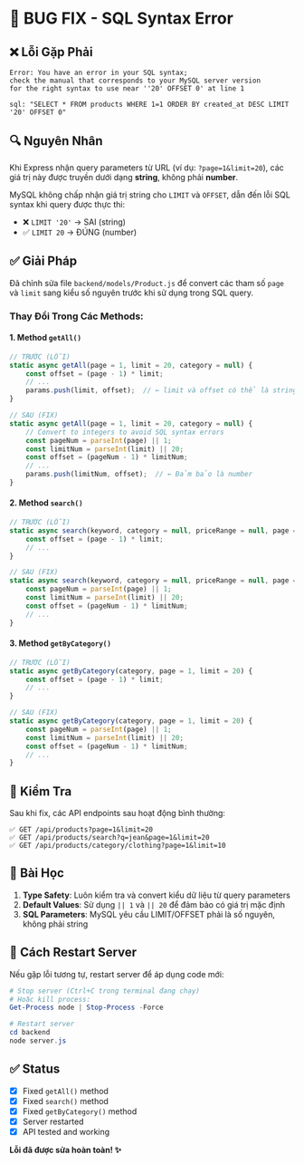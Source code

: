 # 🐛 BUG FIX - SQL Syntax Error

## ❌ Lỗi Gặp Phải

```
Error: You have an error in your SQL syntax; 
check the manual that corresponds to your MySQL server version 
for the right syntax to use near ''20' OFFSET 0' at line 1

sql: "SELECT * FROM products WHERE 1=1 ORDER BY created_at DESC LIMIT '20' OFFSET 0"
```

## 🔍 Nguyên Nhân

Khi Express nhận query parameters từ URL (ví dụ: `?page=1&limit=20`), các giá trị này được truyền dưới dạng **string**, không phải **number**.

MySQL không chấp nhận giá trị string cho `LIMIT` và `OFFSET`, dẫn đến lỗi SQL syntax khi query được thực thi:
- ❌ `LIMIT '20'` → SAI (string)
- ✅ `LIMIT 20` → ĐÚNG (number)

## ✅ Giải Pháp

Đã chỉnh sửa file `backend/models/Product.js` để convert các tham số `page` và `limit` sang kiểu số nguyên trước khi sử dụng trong SQL query.

### Thay Đổi Trong Các Methods:

#### 1. Method `getAll()`
```javascript
// TRƯỚC (LỖI)
static async getAll(page = 1, limit = 20, category = null) {
    const offset = (page - 1) * limit;
    // ...
    params.push(limit, offset);  // ← limit và offset có thể là string
}

// SAU (FIX)
static async getAll(page = 1, limit = 20, category = null) {
    // Convert to integers to avoid SQL syntax errors
    const pageNum = parseInt(page) || 1;
    const limitNum = parseInt(limit) || 20;
    const offset = (pageNum - 1) * limitNum;
    // ...
    params.push(limitNum, offset);  // ← Đảm bảo là number
}
```

#### 2. Method `search()`
```javascript
// TRƯỚC (LỖI)
static async search(keyword, category = null, priceRange = null, page = 1, limit = 20) {
    const offset = (page - 1) * limit;
    // ...
}

// SAU (FIX)
static async search(keyword, category = null, priceRange = null, page = 1, limit = 20) {
    const pageNum = parseInt(page) || 1;
    const limitNum = parseInt(limit) || 20;
    const offset = (pageNum - 1) * limitNum;
    // ...
}
```

#### 3. Method `getByCategory()`
```javascript
// TRƯỚC (LỖI)
static async getByCategory(category, page = 1, limit = 20) {
    const offset = (page - 1) * limit;
    // ...
}

// SAU (FIX)
static async getByCategory(category, page = 1, limit = 20) {
    const pageNum = parseInt(page) || 1;
    const limitNum = parseInt(limit) || 20;
    const offset = (pageNum - 1) * limitNum;
    // ...
}
```

## 🧪 Kiểm Tra

Sau khi fix, các API endpoints sau hoạt động bình thường:

```
✅ GET /api/products?page=1&limit=20
✅ GET /api/products/search?q=jean&page=1&limit=20
✅ GET /api/products/category/clothing?page=1&limit=10
```

## 📝 Bài Học

1. **Type Safety**: Luôn kiểm tra và convert kiểu dữ liệu từ query parameters
2. **Default Values**: Sử dụng `|| 1` và `|| 20` để đảm bảo có giá trị mặc định
3. **SQL Parameters**: MySQL yêu cầu LIMIT/OFFSET phải là số nguyên, không phải string

## 🚀 Cách Restart Server

Nếu gặp lỗi tương tự, restart server để áp dụng code mới:

```powershell
# Stop server (Ctrl+C trong terminal đang chạy)
# Hoặc kill process:
Get-Process node | Stop-Process -Force

# Restart server
cd backend
node server.js
```

## ✅ Status

- [x] Fixed `getAll()` method
- [x] Fixed `search()` method  
- [x] Fixed `getByCategory()` method
- [x] Server restarted
- [x] API tested and working

**Lỗi đã được sửa hoàn toàn! ✨**

